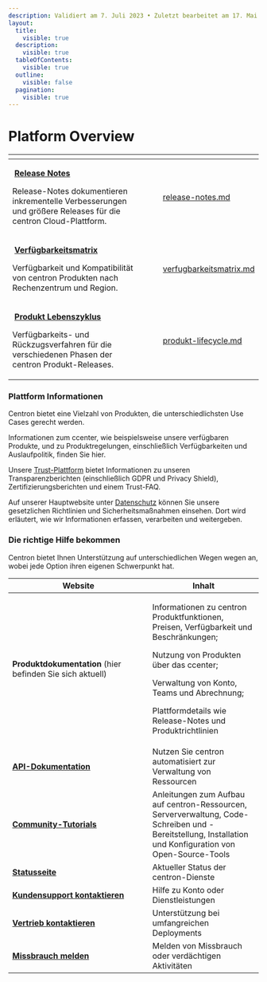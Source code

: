 ```yaml
---
description: Validiert am 7. Juli 2023 • Zuletzt bearbeitet am 17. Mai 2024
layout:
  title:
    visible: true
  description:
    visible: true
  tableOfContents:
    visible: true
  outline:
    visible: false
  pagination:
    visible: true
---
```


# Platform Overview



<table data-view="cards" data-full-width="true"><thead><tr><th></th><th data-hidden></th><th data-hidden></th><th data-hidden data-card-target data-type="content-ref"></th></tr></thead><tbody><tr><td><p><img src="https://docs.digitalocean.com/images/icons/release-notes.svg" alt="" data-size="line"> <a href="platform-overview/release-notes.md"><strong>Release Notes</strong></a></p><p></p><p>Release-Notes dokumentieren inkrementelle Verbesserungen und größere Releases für die centron Cloud-Plattform.</p></td><td></td><td></td><td><a href="platform-overview/release-notes.md">release-notes.md</a></td></tr><tr><td><p><img src="https://docs.digitalocean.com/images/icons/availability-matrix.svg" alt="" data-size="line"> <a href="verfugbarkeitsmatrix.md"><strong>Verfügbarkeitsmatrix</strong></a></p><p></p><p>Verfügbarkeit und Kompatibilität von centron Produkten nach Rechenzentrum und Region.</p></td><td></td><td></td><td><a href="verfugbarkeitsmatrix.md">verfugbarkeitsmatrix.md</a></td></tr><tr><td><p><img src="https://docs.digitalocean.com/images/icons/default.svg" alt=""> <a href="produkt-lifecycle.md"><strong>Produkt Lebenszyklus</strong></a></p><p></p><p>Verfügbarkeits- und Rückzugsverfahren für die verschiedenen Phasen der centron Produkt-Releases.</p></td><td></td><td></td><td><a href="produkt-lifecycle.md">produkt-lifecycle.md</a></td></tr></tbody></table>



### Plattform Informationen

Centron bietet eine Vielzahl von Produkten, die unterschiedlichsten Use Cases gerecht werden.

Informationen zum ccenter, wie beispielsweise unsere verfügbaren Produkte, und zu Produktregelungen, einschließlich Verfügbarkeiten und Auslaufpolitik, finden Sie hier.

Unsere [Trust-Plattform](https://www.centron.de/trust-center/) bietet Informationen zu unseren Transparenzberichten (einschließlich GDPR und Privacy Shield), Zertifizierungsberichten und einem Trust-FAQ.

Auf unserer Hauptwebsite unter [Datenschutz](https://www.centron.de/datenschutz/) können Sie unsere gesetzlichen Richtlinien und Sicherheitsmaßnahmen einsehen. Dort wird erläutert, wie wir Informationen erfassen, verarbeiten und weitergeben.



### Die richtige Hilfe bekommen

Centron bietet Ihnen Unterstützung auf unterschiedlichen Wegen wegen an, wobei jede Option ihren eigenen Schwerpunkt hat.



<table><thead><tr><th width="266">Website</th><th>Inhalt</th></tr></thead><tbody><tr><td><strong>Produktdokumentation</strong> (hier befinden Sie sich aktuell)</td><td><p>Informationen zu centron Produktfunktionen, Preisen, Verfügbarkeit und Beschränkungen;</p><p>Nutzung von Produkten über das ccenter;</p><p>Verwaltung von Konto, Teams und Abrechnung;</p><p>Plattformdetails wie Release-Notes und Produktrichtlinien</p></td></tr><tr><td><a href="https://doku.ccloud.de/#ccloud-customer-api"><strong>API-Dokumentation</strong></a></td><td>Nutzen Sie centron automatisiert zur Verwaltung von Ressourcen</td></tr><tr><td><a href="https://www.centron.de/tutorials/"><strong>Community-Tutorials</strong></a></td><td>Anleitungen zum Aufbau auf centron-Ressourcen, Serververwaltung, Code-Schreiben und -Bereitstellung, Installation und Konfiguration von Open-Source-Tools</td></tr><tr><td><a href="https://status.centron.de/"><strong>Statusseite</strong></a></td><td>Aktueller Status der centron-Dienste</td></tr><tr><td><a href="https://www.centron.de/kontaktieren-sie-centron/"><strong>Kundensupport kontaktieren</strong></a></td><td>Hilfe zu Konto oder Dienstleistungen</td></tr><tr><td><a href="https://www.centron.de/kontaktieren-sie-centron/"><strong>Vertrieb kontaktieren</strong></a></td><td>Unterstützung bei umfangreichen Deployments</td></tr><tr><td><a href="https://www.centron.de/kontaktieren-sie-centron/"><strong>Missbrauch melden</strong></a></td><td>Melden von Missbrauch oder verdächtigen Aktivitäten</td></tr></tbody></table>

